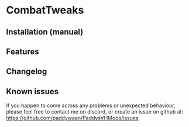 ﻿# CombatTweaks


## Installation (manual)


## Features


## Changelog


## Known issues

If you happen to come across any problems or unexpected behaviour, please feel free to contact me on discord, or create an issue on github at: https://github.com/paddywaan/PaddysVHMods/issues
